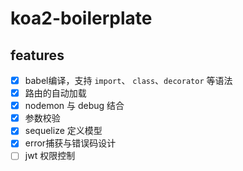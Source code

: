 # koa2-boilerplate

## features

- [x] babel编译，支持 `import`、 `class`、`decorator` 等语法
- [x] 路由的自动加载
- [x] nodemon 与 debug 结合
- [x] 参数校验
- [x] sequelize 定义模型
- [x] error捕获与错误码设计
- [ ] jwt 权限控制

